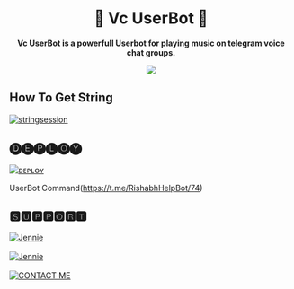 <h1 align = "center"> 🎵 Vc UserBot 🎵 </h1>

<p align="center"><b> Vc UserBot is a powerfull Userbot for playing music on telegram voice chat groups. </b></p>

<p align="center"><a href="https://t.me/lisaSupportChat"><img src="https://telegra.ph/file/ee94bfab0f6bd6dd7bb10.jpg"></a></p>


## How To Get String
[![stringsession](https://img.shields.io/badge/repl.it-generateStringName-yellowgreen)](https://replit.com/@Rishabhbhan5/Rishabh-String-Session#main.py)


## 🅓🅔🅟🅛🅞🅨
[![ᴅᴇᴘʟᴏʏ](https://www.herokucdn.com/deploy/button.svg)](https://heroku.com/deploy?template=https://github.com/Rishabhbhan4/VC-UserBot)

UserBot Command(https://t.me/RishabhHelpBot/74)
## 🆂🆄🅿🅿🅾🆁🆃
[![Jennie](https://img.shields.io/badge/Jennie-Channel-red?style=for-the-badge&logo=telegram)](https://t.me/RishabhHelpBot)</br></br>
[![Jennie](https://img.shields.io/badge/Lisa-Group-red?style=for-the-badge&logo=telegram)](https://t.me/lisaSupportChat)</br></br>
[![CONTACT ME](https://img.shields.io/badge/Telegram-Contact%20Me-informational)](https://t.me/Rishu_05)

